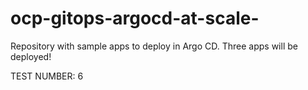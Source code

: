 # ocp-gitops-argocd-at-scale-
Repository with sample apps to deploy in Argo CD. Three apps will be deployed! 

TEST NUMBER: 6
